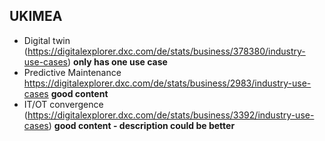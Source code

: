 ## UKIMEA

* Digital twin (https://digitalexplorer.dxc.com/de/stats/business/378380/industry-use-cases)  **only has one use case**
* Predictive Maintenance https://digitalexplorer.dxc.com/de/stats/business/2983/industry-use-cases **good content**
* IT/OT convergence (https://digitalexplorer.dxc.com/de/stats/business/3392/industry-use-cases) **good content - description could be better**
